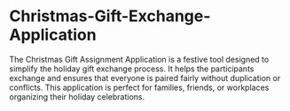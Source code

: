 # Christmas-Gift-Exchange-Application
The Christmas Gift Assignment Application is a festive tool designed to simplify the holiday gift exchange process. It helps the participants exchange and ensures that everyone is paired fairly without duplication or conflicts.  This application is perfect for families, friends, or workplaces organizing their holiday celebrations.
